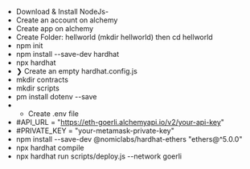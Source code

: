 - Download & Install NodeJs- 
- Create an account on alchemy
- Create app on alchemy
- Create Folder: hellworld (mkdir hellworld)  then cd hellworld
- npm init
- npm install --save-dev hardhat
- npx hardhat
- ❯ Create an empty hardhat.config.js
- mkdir contracts
- mkdir scripts
- pm install dotenv --save
- - Create .env file
- #API_URL = "https://eth-goerli.alchemyapi.io/v2/your-api-key"
- #PRIVATE_KEY = "your-metamask-private-key"
- npm install --save-dev @nomiclabs/hardhat-ethers "ethers@^5.0.0"
- npx hardhat compile
- npx hardhat run scripts/deploy.js --network goerli
